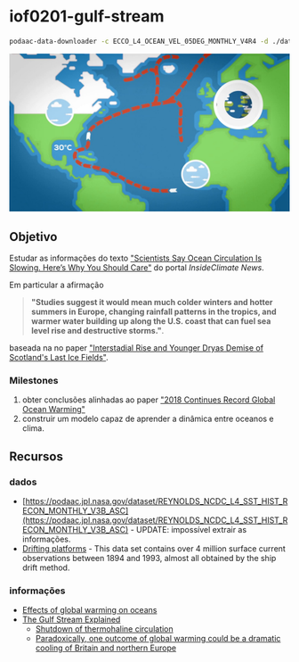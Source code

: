 # iof0201-gulf-stream

```sh
podaac-data-downloader -c ECCO_L4_OCEAN_VEL_05DEG_MONTHLY_V4R4 -d ./data --start-date 1992-01-01T00:00:00Z --end-date 1992-01-08T00:00:00Z -b="-80,10,10,60"
```

![](img/img.jpg)

## Objetivo

Estudar as informações do texto ["Scientists Say Ocean Circulation Is Slowing. Here’s Why You Should Care"](https://insideclimatenews.org/news/07052018/atlantic-ocean-circulation-slowing-climate-change-heat-temperature-rainfall-fish-why-you-should-care) do portal _InsideClimate News_.

Em particular a afirmação

> **"Studies suggest it would mean much colder winters and hotter summers in Europe, changing rainfall patterns in the tropics, and warmer water building up along the U.S. coast that can fuel sea level rise and destructive storms."**.

baseada na no paper ["Interstadial Rise and Younger Dryas Demise of Scotland's Last Ice Fields"](https://agupubs.onlinelibrary.wiley.com/doi/abs/10.1002/2018PA003341).


### Milestones

1. obter conclusões alinhadas ao paper ["2018 Continues Record Global Ocean Warming"](https://link.springer.com/article/10.1007%2Fs00376-019-8276-x)
2. construir um modelo capaz de aprender a dinâmica entre oceanos e clima.

## Recursos

### dados

+ [https://podaac.jpl.nasa.gov/dataset/REYNOLDS_NCDC_L4_SST_HIST_RECON_MONTHLY_V3B_ASC](https://podaac.jpl.nasa.gov/dataset/REYNOLDS_NCDC_L4_SST_HIST_RECON_MONTHLY_V3B_ASC) - UPDATE: impossível extrair as informações.
+ [Drifting platforms](https://www.nodc.noaa.gov/gocd/drportal.html) - This data set contains over 4 million surface current observations between 1894 and 1993, almost all obtained by the ship drift method.

### informações
+ [Effects of global warming on oceans](https://en.wikipedia.org/wiki/Effects_of_global_warming_on_oceans#Ocean_currents)
+ [The Gulf Stream Explained](https://www.youtube.com/watch?v=UuGrBhK2c7U&feature=youtu.be)
    + [Shutdown of thermohaline circulation](https://en.wikipedia.org/wiki/Shutdown_of_thermohaline_circulation)
    + [Paradoxically, one outcome of global warming could be a dramatic cooling of Britain and northern Europe](https://www.hyperhistory.com/online_n2/connections_n2/climate_n2/gulfstream.html)
